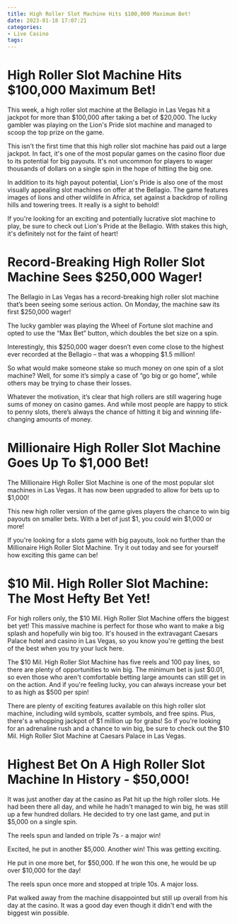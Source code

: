 ```yaml
---
title: High Roller Slot Machine Hits $100,000 Maximum Bet!
date: 2023-01-18 17:07:21
categories:
- Live Casino
tags:
---
```



#  High Roller Slot Machine Hits $100,000 Maximum Bet!

This week, a high roller slot machine at the Bellagio in Las Vegas hit a jackpot for more than $100,000 after taking a bet of $20,000. The lucky gambler was playing on the Lion's Pride slot machine and managed to scoop the top prize on the game.

This isn't the first time that this high roller slot machine has paid out a large jackpot. In fact, it's one of the most popular games on the casino floor due to its potential for big payouts. It's not uncommon for players to wager thousands of dollars on a single spin in the hope of hitting the big one.

In addition to its high payout potential, Lion's Pride is also one of the most visually appealing slot machines on offer at the Bellagio. The game features images of lions and other wildlife in Africa, set against a backdrop of rolling hills and towering trees. It really is a sight to behold!

If you're looking for an exciting and potentially lucrative slot machine to play, be sure to check out Lion's Pride at the Bellagio. With stakes this high, it's definitely not for the faint of heart!

#  Record-Breaking High Roller Slot Machine Sees $250,000 Wager!

The Bellagio in Las Vegas has a record-breaking high roller slot machine that’s been seeing some serious action. On Monday, the machine saw its first $250,000 wager!

The lucky gambler was playing the Wheel of Fortune slot machine and opted to use the “Max Bet” button, which doubles the bet size on a spin.

 Interestingly, this $250,000 wager doesn’t even come close to the highest ever recorded at the Bellagio – that was a whopping $1.5 million!

So what would make someone stake so much money on one spin of a slot machine? Well, for some it’s simply a case of “go big or go home”, while others may be trying to chase their losses.

Whatever the motivation, it’s clear that high rollers are still wagering huge sums of money on casino games. And while most people are happy to stick to penny slots, there’s always the chance of hitting it big and winning life-changing amounts of money.

#  Millionaire High Roller Slot Machine Goes Up To $1,000 Bet!

The Millionaire High Roller Slot Machine is one of the most popular slot machines in Las Vegas. It has now been upgraded to allow for bets up to $1,000!

This new high roller version of the game gives players the chance to win big payouts on smaller bets. With a bet of just $1, you could win $1,000 or more!

If you're looking for a slots game with big payouts, look no further than the Millionaire High Roller Slot Machine. Try it out today and see for yourself how exciting this game can be!

#  $10 Mil. High Roller Slot Machine: The Most Hefty Bet Yet! 

For high rollers only, the $10 Mil. High Roller Slot Machine offers the biggest bet yet! This massive machine is perfect for those who want to make a big splash and hopefully win big too. It's housed in the extravagant Caesars Palace hotel and casino in Las Vegas, so you know you're getting the best of the best when you try your luck here.

The $10 Mil. High Roller Slot Machine has five reels and 100 pay lines, so there are plenty of opportunities to win big. The minimum bet is just $0.01, so even those who aren't comfortable betting large amounts can still get in on the action. And if you're feeling lucky, you can always increase your bet to as high as $500 per spin!

There are plenty of exciting features available on this high roller slot machine, including wild symbols, scatter symbols, and free spins. Plus, there's a whopping jackpot of $1 million up for grabs! So if you're looking for an adrenaline rush and a chance to win big, be sure to check out the $10 Mil. High Roller Slot Machine at Caesars Palace in Las Vegas.

#  Highest Bet On A High Roller Slot Machine In History - $50,000!

It was just another day at the casino as Pat hit up the high roller slots. He had been there all day, and while he hadn't managed to win big, he was still up a few hundred dollars. He decided to try one last game, and put in $5,000 on a single spin.

The reels spun and landed on triple 7s - a major win!

Excited, he put in another $5,000. Another win! This was getting exciting.

He put in one more bet, for $50,000. If he won this one, he would be up over $10,000 for the day!

The reels spun once more and stopped at triple 10s. A major loss.

Pat walked away from the machine disappointed but still up overall from his day at the casino. It was a good day even though it didn't end with the biggest win possible.